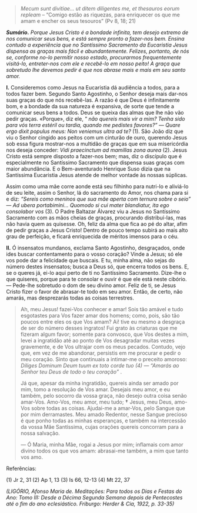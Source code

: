 > *Mecum sunt divitiae… ut ditem diligentes me, et thesauros eorum repleam* – “Comigo estão as riquezas, para enriquecer os que me amam e encher os seus tesouros” (Pv 8, 18; 21)

***Sumário.** Porque Jesus Cristo é a bondade infinita, tem desejo extremo de nos comunicar seus bens, e está sempre pronto a fazer-nos bem. Ensina contudo a experiência que no Santíssimo Sacramento da Eucaristia Jesus dispensa as graças mais fácil e abundantemente. Felizes, portanto, de nós se, conforme no-lo permitir nosso estado, procurarmos frequentemente visitá-lo, entreter-nos com ele e recebê-lo em nosso peito! A graça que sobretudo lhe devemos pedir é que nos abrase mais e mais em seu santo amor.*

**I.** Consideremos como Jesus na Eucaristia dá audiência a todos, para a todos fazer bem. Segundo Santo Agostinho, o Senhor deseja mais dar-nos suas graças do que nós recebê-las. A razão é que Deus é infinitamente bom, e a bondade da sua natureza é expansiva, de sorte que tende a comunicar seus bens a todos. Deus se queixa das almas que lhe não vão pedir graças. «Porque», diz ele, “ *não quereis mais vir a mim? Tenha sido para vós terra estéril ou tardia, quando me pedistes favores?” — Quare ergo dixit populus meus: Non veniemus ultra ad te?* (1). São João diz que viu o Senhor cingido aos peitos com um cinturão de ouro, querendo Jesus sob essa figura mostrar-nos a multidão de graças que em sua misericórdia nos deseja conceder: *Vidi praecinctum ad mamillas zona aurea* (2). Jesus Cristo está sempre disposto a fazer-nos bem; mas, diz o discípulo que é especialmente no Santíssimo Sacramento que dispensa suas graças com maior abundância. E o Bem-aventurado Henrique Suso dizia que na Santíssima Eucaristia Jesus atende de melhor vontade às nossas súplicas.

Assim como uma mãe corre aonde está seu filhinho para nutri-lo e aliviá-lo de seu leite, assim o Senhor, lá do sacramento do Amor, nos chama para si e diz: *“Sereis como meninos que sua mãe aperta com ternura sobre o seio” — Ad ubera portabimini… Quomodo si cui mater blandiatur, ita ego consolabor vos* (3). O Padre Baltazar Álvarez viu a Jesus no Santíssimo Sacramento com as mãos cheias de graças, procurando distribuí-las, mas não havia quem as quisesse. Oh, feliz da alma que fica ao pé do altar, afim de pedir graças a Jesus Cristo! Dentro de pouco tempo subirá ao mais alto grau de perfeição, e ficará enriquecida de méritos imensos para o céu.

**II.** Ó insensatos mundanos, exclama Santo Agostinho, desgraçados, onde ides buscar contentamento para o vosso coração? Vinde a Jesus; só ele vos pode dar a felicidade que buscais. E tu, minha alma, não sejas do número destes insensatos; busca a Deus só, que encerra todos os bens. E, se o queres já, ei-lo aqui perto de ti no Santíssimo Sacramento. Dize-lhe o que quiseres, porque para te consolar e ouvir é que ele está neste cibório. — Pede-lhe sobretudo o dom de seu divino amor. Feliz de ti, se Jesus Cristo fizer o favor de abrasar-te todo em seu amor. Então, de certo, não amarás, mas desprezarás todas as coisas terrestres.

> Ah, meu Jesus! fazei-Vos conhecer e amar! Sois tão amável e tudo esgotastes para Vos fazer amar dos homens; como, pois, são tão poucos entre eles os que Vos amam? Ai! tive eu mesmo a desgraça de ser do número desses ingratos! Fui grato às criaturas que me fizeram algum favor; somente para convosco, que Vos destes a mim, levei a ingratidão até ao ponto de Vos desagradar muitas vezes gravemente, e de Vos ultrajar com os meus pecados. Contudo, vejo que, em vez de me abandonar, persistis em me procurar e pedir o meu coração. Sinto que continuais a intimar-me o preceito amoroso: *Diliges Dominum Deum tuum ex toto corde tuo (4) — “Amarás ao Senhor teu Deus de todo o teu coração”* .
>
> Já que, apesar da minha ingratidão, quereis ainda ser amado por mim, tomo a resolução de Vos amar. Desejais meu amor, e eu também, pelo socorro da vossa graça, não desejo outra coisa senão amar-Vos. Amo-Vos, meu amor, meu tudo; **†** Jesus, meu Deus, amo-Vos sobre todas as coisas. Ajudai-me a amar-Vos, pelo Sangue que por mim derramastes. Meu amado Redentor, nesse Sangue precioso é que ponho todas as minhas esperanças, e também na intercessão da vossa Mãe Santíssima, cujas orações quereis concorram para a nossa salvação.
>
> — Ó Maria, minha Mãe, rogai a Jesus por mim; inflamais com amor divino todos os que vos amam: abrasai-me também, a mim que tanto vos amo.

Referências:

\(1\) Jr 2, 31 (2) Ap 1, 13 (3) Is 66, 12-13 (4) Mt 22, 37

*(LIGÓRIO, Afonso Maria de. Meditações: Para todos os Dias e Festas do Ano: Tomo III: Desde a Décima Segunda Semana depois de Pentecostes até o fim do ano eclesiástico. Friburgo: Herder & Cia, 1922, p. 33-35)*
